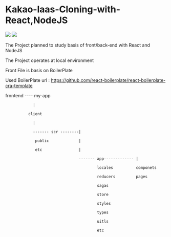 # Kakao-laas-Cloning-with-React,NodeJS
<img src="https://img.shields.io/badge/React-61DAFB?style=for-the-badge&logo=React&logoColor=white"> <img src="https://img.shields.io/badge/NodeJs-339933?style=for-the-badge&logo=NodeJs&logoColor=white">

The Project planned to study basis of front/back-end with React and NodeJS 



The Project operates at local environment

Front File is basis on BoilerPlate 

Used BoilerPlate url : https://github.com/react-boilerplate/react-boilerplate-cra-template 

<Front Folder structure>
 
  
  
frontend ---- my-app
  
                | 
  
              client
  
                |   
  
                ------- scr --------|
  
                 public             |
  
                 etc                | 
  
                                    ------- app------------- |
  
                                            locales          componets
                                            
                                            reducers         pages
                                            
                                            sagas

                                            store

                                            styles

                                            types

                                            uitls

                                            etc
<Server Folder structure>
